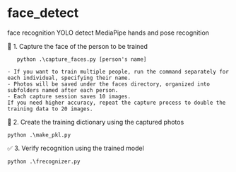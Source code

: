 # face_detect
face recognition YOLO detect MediaPipe hands and pose recognition

 📸 1. Capture the face of the person to be trained
 ```
    python .\capture_faces.py [person's name]  
 ```
    - If you want to train multiple people, run the command separately for each individual, specifying their name.
    - Photos will be saved under the faces directory, organized into subfolders named after each person.
    - Each capture session saves 10 images.
    If you need higher accuracy, repeat the capture process to double the training data to 20 images.

🧠 2. Create the training dictionary using the captured photos
```
python .\make_pkl.py  
```
✅ 3. Verify recognition using the trained model
```
python .\frecognizer.py  
```
